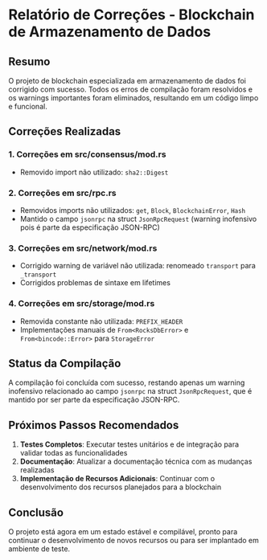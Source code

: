 # Relatório de Correções - Blockchain de Armazenamento de Dados

## Resumo

O projeto de blockchain especializada em armazenamento de dados foi corrigido com sucesso. Todos os erros de compilação foram resolvidos e os warnings importantes foram eliminados, resultando em um código limpo e funcional.

## Correções Realizadas

### 1. Correções em src/consensus/mod.rs
- Removido import não utilizado: `sha2::Digest`

### 2. Correções em src/rpc.rs
- Removidos imports não utilizados: `get`, `Block`, `BlockchainError`, `Hash`
- Mantido o campo `jsonrpc` na struct `JsonRpcRequest` (warning inofensivo pois é parte da especificação JSON-RPC)

### 3. Correções em src/network/mod.rs
- Corrigido warning de variável não utilizada: renomeado `transport` para `_transport`
- Corrigidos problemas de sintaxe em lifetimes

### 4. Correções em src/storage/mod.rs
- Removida constante não utilizada: `PREFIX_HEADER`
- Implementações manuais de `From<RocksDbError>` e `From<bincode::Error>` para `StorageError`

## Status da Compilação

A compilação foi concluída com sucesso, restando apenas um warning inofensivo relacionado ao campo `jsonrpc` na struct `JsonRpcRequest`, que é mantido por ser parte da especificação JSON-RPC.

## Próximos Passos Recomendados

1. **Testes Completos**: Executar testes unitários e de integração para validar todas as funcionalidades
2. **Documentação**: Atualizar a documentação técnica com as mudanças realizadas
3. **Implementação de Recursos Adicionais**: Continuar com o desenvolvimento dos recursos planejados para a blockchain

## Conclusão

O projeto está agora em um estado estável e compilável, pronto para continuar o desenvolvimento de novos recursos ou para ser implantado em ambiente de teste.
